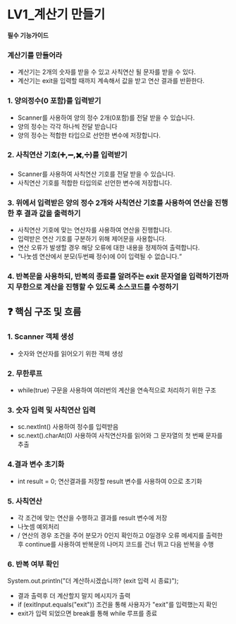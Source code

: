 # LV1_계산기 만들기


**필수 기능가이드**


### 계산기를 만들어라
- 계산기는 2개의 숫자를 받을 수 있고 사칙연산 될 문자를 받을 수 있다.
- 계산기는 exit을 입력할 때까지 계속해서 값을 받고 연산 결과를 반환한다.


### 1. 양의정수(0 포함)를 입력받기
- Scanner를 사용하여 양의 정수 2개(0포함)를 전달 받을 수 있습니다.
- 양의 정수는 각각 하나씩 전달 받습니다
- 양의 정수는 적합한 타입으로 선언한 변수에 저장합니다.


### 2. 사칙연산 기호(➕,➖,✖️,➗)를 입력받기
- Scanner를 사용하여 사칙연산 기호를 전달 받을 수 있습니다.
- 사칙연산 기호를 적합한 타입의로 선언한 변수에 저장합니다.


### 3. 위에서 입력받은 양의 정수 2개와 사칙연산 기호를 사용하여 연산을 진행한 후 결과 값을 출력하기
- 사칙연산 기호에 맞는 연산자를 사용하여 연산을 진행합니다.
- 입력받은 연산 기호를 구분하기 위해 제어문을 사용합니다.
- 연산 오류가 발생할 경우 해당 오류에 대한 내용을 정제하여 출력합니다.
 - “나눗셈 연산에서 분모(두번째 정수)에 0이 입력될 수 없습니다.“


### 4. 반복문을 사용하되, 반복의 종료를 알려주는 exit 문자열을 입력하기전까지 무한으로 계산을 진행할 수 있도록 소스코드를 수정하기




## ❓ 핵심 구조 및 흐름


### 1. Scanner 객체 생성
- 숫자와 연산자를 읽어오기 위한 객체 생성


### 2. 무한루프
- while(true) 구문을 사용하여 여러번의 계산을 연속적으로 처리하기 위한 구조


### 3. 숫자 입력 및 사칙연산 입력
- sc.nextInt()  사용하여 정수를 입력받음
- sc.next().charAt(0) 사용하여 사칙연산자를 읽어와 그 문자열의 첫 번째 문자를 추출


### 4.결과 변수 초기화
- int result = 0; 연산결과를 저장할 result 변수를 사용하여 0으로 초기화


### 5. 사칙연산
- 각 조건에 맞는 연산을 수행하고 결과를 result 변수에 저장
- 나눗셈 예외처리
- / 연산의 경우 조건을 주어 분모가 0인지 확인하고 0일경우 오류 메세지를 출력한 후 continue를 사용하여 반복문의 나머지 코드를 건너 뛰고 다음 반복을 수행


### 6. 반복 여부 확인
System.out.println("더 계산하시겠습니까? (exit 입력 시 종료)");
- 결과 출력후 더 계산할지 말지 메시지가 출력
- if (exitInput.equals("exit")) 조건을 통해 사용자가 "exit"를 입력했는지 확인
- exit가 입력 되었으면 break를 통해 while 루프를 종료
